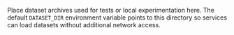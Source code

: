 Place dataset archives used for tests or local experimentation here.
The default `DATASET_DIR` environment variable points to this directory so
services can load datasets without additional network access.

